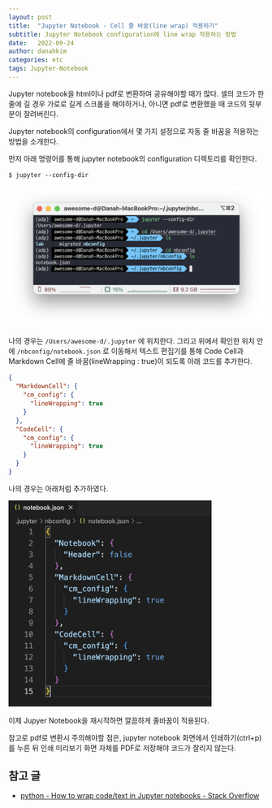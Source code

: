 ```yaml
---
layout: post
title:  "Jupyter Notebook - Cell 줄 바꿈(line wrap) 적용하기"
subtitle: Jupyter Notebook configuration에 line wrap 적용하는 방법
date:   2022-09-24
author: danahkim
categories: etc
tags: Jupyter-Notebook
---
```




Jupyter notebook을 html이나 pdf로 변환하여 공유해야할 때가 많다. 셀의 코드가 한 줄에 길 경우 가로로 길게 스크롤을 해야하거나, 아니면 pdf로 변환했을 때 코드의 뒷부분이 잘려버린다.

Jupyter notebook의 configuration에서 몇 가지 설정으로 자동 줄 바꿈을 적용하는 방법을 소개한다.

먼저 아래 명령어를 통해 jupyter notebook의 configuration 디렉토리를 확인한다.
```Console
$ jupyter --config-dir
```
<img src="/assets/images/Jupyter_Notebook_line_wrap/line_wrap_1.png">

나의 경우는 `/Users/awesome-d/.jupyter` 에 위치한다. 그리고 위에서 확인한 위치 안에 `/nbconfig/notebook.json` 로 이동해서 텍스트 편집기를 통해 Code Cell과 Markdown Cell에 줄 바꿈(lineWrapping : true)이 되도록 아래 코드를 추가한다.

```json
{
  "MarkdownCell": {
    "cm_config": {
      "lineWrapping": true
    }
  },
  "CodeCell": {
    "cm_config": {
      "lineWrapping": true
    }
  }
}
```

나의 경우는 아래처럼 추가하였다.

<img src="/assets/images/Jupyter_Notebook_line_wrap/line_wrap_2.png" width=400px>

이제 Jupyer Notebook을 재시작하면 깔끔하게 줄바꿈이 적용된다.

참고로 pdf로 변환시 주의해야할 점은, jupyter notebook 화면에서 인쇄하기(ctrl+p)를 누른 뒤 인쇄 미리보기 화면 자체를 PDF로 저장해야 코드가 잘리지 않는다.



## 참고 글
* [python - How to wrap code/text in Jupyter notebooks - Stack Overflow](https://stackoverflow.com/questions/36419342/how-to-wrap-code-text-in-jupyter-notebooks)
